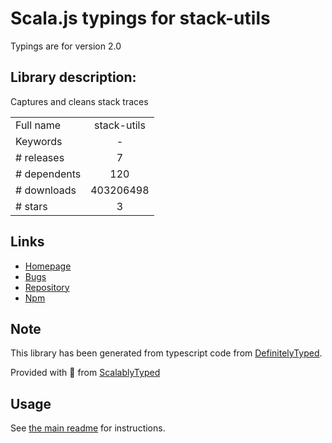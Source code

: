 
# Scala.js typings for stack-utils

Typings are for version 2.0

## Library description:
Captures and cleans stack traces

|                    |                 |
| ------------------ | :-------------: |
| Full name          | stack-utils |
| Keywords           | - |
| # releases         | 7 |
| # dependents       | 120 |
| # downloads        | 403206498 |
| # stars            | 3 |

## Links
- [Homepage](https://github.com/tapjs/stack-utils#readme)
- [Bugs](https://github.com/tapjs/stack-utils/issues)
- [Repository](https://github.com/tapjs/stack-utils)
- [Npm](https://www.npmjs.com/package/stack-utils)
    


## Note
This library has been generated from typescript code from [DefinitelyTyped](https://definitelytyped.org).

Provided with :purple_heart: from [ScalablyTyped](https://github.com/oyvindberg/ScalablyTyped)

## Usage
See [the main readme](../../readme.md) for instructions.


